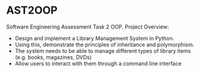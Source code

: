 # AST2OOP
Software Engineering Assessment Task 2 OOP.
Project Overview:
- Design and implement a Library Management System in Python.
- Using this, demonstrate the principles of inheritance and polymorphism.
- The system needs to be able to manage different types of library items (e.g. books, magazines, DVDs)
- Allow users to interact with them through a command line interface
